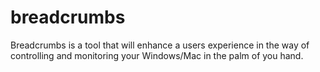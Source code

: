 # breadcrumbs
Breadcrumbs is a tool that will enhance a users experience in the way of controlling and monitoring your Windows/Mac in the palm of you hand. 

